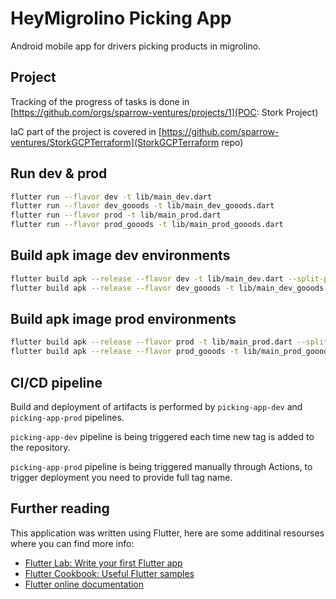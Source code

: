 # HeyMigrolino Picking App

Android mobile app for drivers picking products in migrolino.

## Project

Tracking of the progress of tasks is done in [https://github.com/orgs/sparrow-ventures/projects/1](POC: Stork Project)

IaC part of the project is covered in [https://github.com/sparrow-ventures/StorkGCPTerraform](StorkGCPTerraform repo)

## Run dev & prod

```sh
flutter run --flavor dev -t lib/main_dev.dart
flutter run --flavor dev_gooods -t lib/main_dev_gooods.dart
flutter run --flavor prod -t lib/main_prod.dart
flutter run --flavor prod_gooods -t lib/main_prod_gooods.dart
```

## Build apk image dev environments

```sh
flutter build apk --release --flavor dev -t lib/main_dev.dart --split-per-abi
flutter build apk --release --flavor dev_gooods -t lib/main_dev_gooods.dart --split-per-abi
```

## Build apk image prod environments
```sh
flutter build apk --release --flavor prod -t lib/main_prod.dart --split-per-abi
flutter build apk --release --flavor prod_gooods -t lib/main_prod_gooods.dart --split-per-abi
```

## CI/CD pipeline

Build and deployment of artifacts is performed by `picking-app-dev` and `picking-app-prod` pipelines.

`picking-app-dev` pipeline is being triggered each time new tag is added to the repository.

`picking-app-prod` pipeline is being triggered manually through Actions, to trigger deployment you need to provide full tag name.

## Further reading

This application was written using Flutter, here are some additinal resourses where you can find more info:

- [Flutter Lab: Write your first Flutter app](https://flutter.dev/docs/get-started/codelab)
- [Flutter Cookbook: Useful Flutter samples](https://flutter.dev/docs/cookbook)
- [Flutter online documentation](https://flutter.dev/docs)
